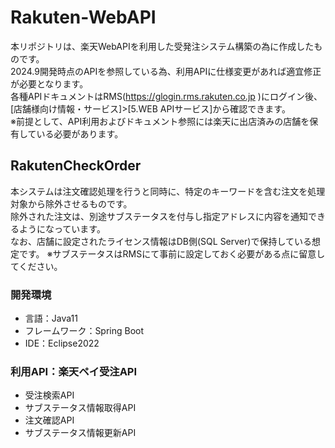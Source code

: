 # Rakuten-WebAPI
本リポジトリは、楽天WebAPIを利用した受発注システム構築の為に作成したものです。  
2024.9開発時点のAPIを参照している為、利用APIに仕様変更があれば適宜修正が必要となります。  
各種APIドキュメントはRMS(https://glogin.rms.rakuten.co.jp )にログイン後、  
[店舗様向け情報・サービス]>[5.WEB APIサービス]から確認できます。   
※前提として、API利用およびドキュメント参照には楽天に出店済みの店舗を保有している必要があります。  

## RakutenCheckOrder
本システムは注文確認処理を行うと同時に、特定のキーワードを含む注文を処理対象から除外させるものです。  
除外された注文は、別途サブステータスを付与し指定アドレスに内容を通知できるようになっています。  
なお、店舗に設定されたライセンス情報はDB側(SQL Server)で保持している想定です。
※サブステータスはRMSにて事前に設定しておく必要がある点に留意してください。  

### 開発環境
- 言語：Java11
- フレームワーク：Spring Boot
- IDE：Eclipse2022

### 利用API：楽天ペイ受注API
- 受注検索API
- サブステータス情報取得API
- 注文確認API
- サブステータス情報更新API
